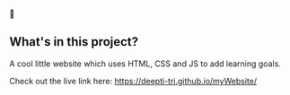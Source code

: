 🦄

## What's in this project?

A cool little website which uses HTML, CSS and JS to add learning goals.

Check out the live link here:
https://deepti-tri.github.io/myWebsite/
